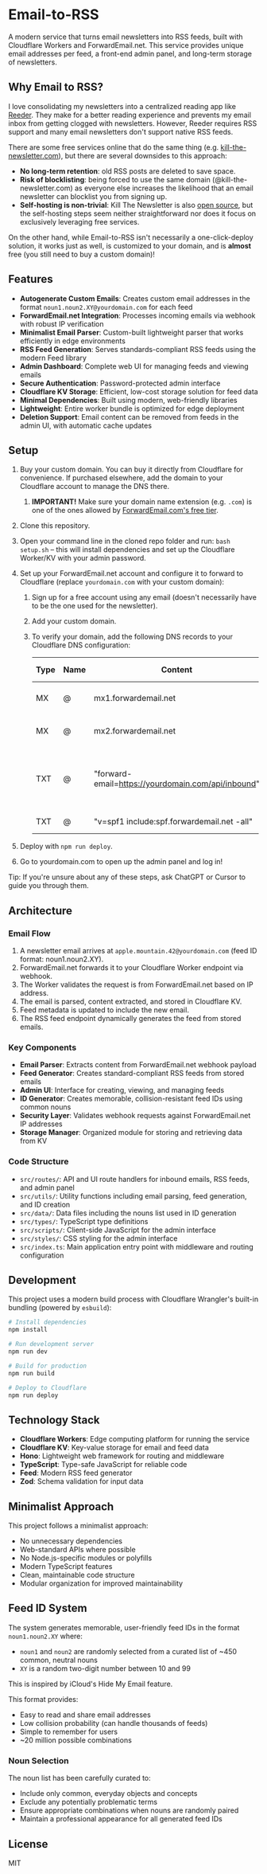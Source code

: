 # Email-to-RSS

A modern service that turns email newsletters into RSS feeds, built with Cloudflare Workers and ForwardEmail.net. This service provides unique email addresses per feed, a front-end admin panel, and long-term storage of newsletters.

## Why Email to RSS?

I love consolidating my newsletters into a centralized reading app like [Reeder](https://reederapp.com). They make for a better reading experience and prevents my email inbox from getting clogged with newsletters. However, Reeder requires RSS support and many email newsletters don't support native RSS feeds.

There are some free services online that do the same thing (e.g. [kill-the-newsletter.com](kill-the-newsletter.com)), but there are several downsides to this approach:

- **No long-term retention**: old RSS posts are deleted to save space.
- **Risk of blocklisting**: being forced to use the same domain (@kill-the-newsletter.com) as everyone else increases the likelihood that an email newsletter can blocklist you from signing up.
- **Self-hosting is non-trivial**: Kill The Newsletter is also [open source](https://github.com/leafac/kill-the-newsletter), but the self-hosting steps seem neither straightforward nor does it focus on exclusively leveraging free services.

On the other hand, while Email-to-RSS isn't necessarily a one-click-deploy solution, it works just as well, is customized to your domain, and is **almost** free (you still need to buy a custom domain)!

## Features

- **Autogenerate Custom Emails**: Creates custom email addresses in the format `noun1.noun2.XY@yourdomain.com` for each feed
- **ForwardEmail.net Integration**: Processes incoming emails via webhook with robust IP verification
- **Minimalist Email Parser**: Custom-built lightweight parser that works efficiently in edge environments
- **RSS Feed Generation**: Serves standards-compliant RSS feeds using the modern Feed library
- **Admin Dashboard**: Complete web UI for managing feeds and viewing emails
- **Secure Authentication**: Password-protected admin interface
- **Cloudflare KV Storage**: Efficient, low-cost storage solution for feed data
- **Minimal Dependencies**: Built using modern, web-friendly libraries
- **Lightweight**: Entire worker bundle is optimized for edge deployment
- **Deletion Support**: Email content can be removed from feeds in the admin UI, with automatic cache updates

## Setup

1. Buy your custom domain. You can buy it directly from Cloudflare for convenience. If purchased elsewhere, add the domain to your Cloudflare account to manage the DNS there.
   1. **IMPORTANT!** Make sure your domain name extension (e.g. `.com`) is one of the ones allowed by [ForwardEmail.com's free tier](https://forwardemail.net/en/faq#what-domain-name-extensions-can-be-used-for-free).
2. Clone this repository.
3. Open your command line in the cloned repo folder and run: `bash setup.sh` – this will install dependencies and set up the Cloudflare Worker/KV with your admin password.
4. Set up your ForwardEmail.net account and configure it to forward to Cloudflare (replace `yourdomain.com` with your custom domain):

   1. Sign up for a free account using any email (doesn't necessarily have to be the one used for the newsletter).
   2. Add your custom domain.
   3. To verify your domain, add the following DNS records to your Cloudflare DNS configuration:

      | Type | Name | Content                                            | TTL  | Proxy Status | Notes                                    |
      | ---- | ---- | -------------------------------------------------- | ---- | ------------ | ---------------------------------------- |
      | MX   | @    | mx1.forwardemail.net                               | Auto | DNS only     | Set Priority to 10.                      |
      | MX   | @    | mx2.forwardemail.net                               | Auto | DNS only     | Set Priority to 10.                      |
      | TXT  | @    | "forward-email=https://yourdomain.com/api/inbound" | Auto | DNS only     | This forwards your emails to the webhook |
      | TXT  | @    | "v=spf1 include:spf.forwardemail.net -all"         | Auto | DNS only     | Email security                           |

5. Deploy with `npm run deploy`.
6. Go to yourdomain.com to open up the admin panel and log in!

Tip: If you're unsure about any of these steps, ask ChatGPT or Cursor to guide you through them.

## Architecture

### Email Flow

1. A newsletter email arrives at `apple.mountain.42@yourdomain.com` (feed ID format: noun1.noun2.XY).
2. ForwardEmail.net forwards it to your Cloudflare Worker endpoint via webhook.
3. The Worker validates the request is from ForwardEmail.net based on IP address.
4. The email is parsed, content extracted, and stored in Cloudflare KV.
5. Feed metadata is updated to include the new email.
6. The RSS feed endpoint dynamically generates the feed from stored emails.

### Key Components

- **Email Parser**: Extracts content from ForwardEmail.net webhook payload
- **Feed Generator**: Creates standard-compliant RSS feeds from stored emails
- **Admin UI**: Interface for creating, viewing, and managing feeds
- **ID Generator**: Creates memorable, collision-resistant feed IDs using common nouns
- **Security Layer**: Validates webhook requests against ForwardEmail.net IP addresses
- **Storage Manager**: Organized module for storing and retrieving data from KV

### Code Structure

- `src/routes/`: API and UI route handlers for inbound emails, RSS feeds, and admin panel
- `src/utils/`: Utility functions including email parsing, feed generation, and ID creation
- `src/data/`: Data files including the nouns list used in ID generation
- `src/types/`: TypeScript type definitions
- `src/scripts/`: Client-side JavaScript for the admin interface
- `src/styles/`: CSS styling for the admin interface
- `src/index.ts`: Main application entry point with middleware and routing configuration

## Development

This project uses a modern build process with Cloudflare Wrangler's built-in bundling (powered by `esbuild`):

```bash
# Install dependencies
npm install

# Run development server
npm run dev

# Build for production
npm run build

# Deploy to Cloudflare
npm run deploy
```

## Technology Stack

- **Cloudflare Workers**: Edge computing platform for running the service
- **Cloudflare KV**: Key-value storage for email and feed data
- **Hono**: Lightweight web framework for routing and middleware
- **TypeScript**: Type-safe JavaScript for reliable code
- **Feed**: Modern RSS feed generator
- **Zod**: Schema validation for input data

## Minimalist Approach

This project follows a minimalist approach:

- No unnecessary dependencies
- Web-standard APIs where possible
- No Node.js-specific modules or polyfills
- Modern TypeScript features
- Clean, maintainable code structure
- Modular organization for improved maintainability

## Feed ID System

The system generates memorable, user-friendly feed IDs in the format `noun1.noun2.XY` where:

- `noun1` and `noun2` are randomly selected from a curated list of ~450 common, neutral nouns
- `XY` is a random two-digit number between 10 and 99

This is inspired by iCloud's Hide My Email feature.

This format provides:

- Easy to read and share email addresses
- Low collision probability (can handle thousands of feeds)
- Simple to remember for users
- ~20 million possible combinations

### Noun Selection

The noun list has been carefully curated to:

- Include only common, everyday objects and concepts
- Exclude any potentially problematic terms
- Ensure appropriate combinations when nouns are randomly paired
- Maintain a professional appearance for all generated feed IDs

## License

MIT
